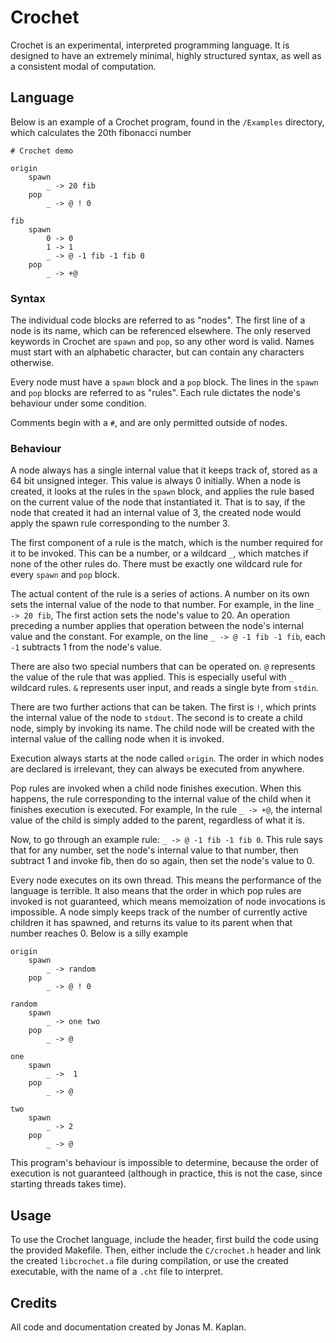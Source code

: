 # Crochet

Crochet is an experimental, interpreted programming language. It is designed to have an extremely minimal, highly structured syntax, as well as a consistent modal of computation.

## Language

Below is an example of a Crochet program, found in the `/Examples` directory, which calculates the 20th fibonacci number

```cht
# Crochet demo

origin
    spawn
        _ -> 20 fib
    pop
        _ -> @ ! 0

fib
    spawn
        0 -> 0
        1 -> 1
        _ -> @ -1 fib -1 fib 0
    pop
        _ -> +@
```

### Syntax

The individual code blocks are referred to as "nodes". The first line of a node is its name, which can be referenced elsewhere. The only reserved keywords in Crochet are `spawn` and `pop`, so any other word is valid. Names must start with an alphabetic character, but can contain any characters otherwise.

Every node must have a `spawn` block and a `pop` block. The lines in the `spawn` and `pop` blocks are referred to as "rules". Each rule dictates the node's behaviour under some condition.

Comments begin with a `#`, and are only permitted outside of nodes.

### Behaviour

A node always has a single internal value that it keeps track of, stored as a 64 bit unsigned integer. This value is always 0 initially. When a node is created, it looks at the rules in the `spawn` block, and applies the rule based on the current value of the node that instantiated it. That is to say, if the node that created it had an internal value of 3, the created node would apply the spawn rule corresponding to the number 3.

The first component of a rule is the match, which is the number required for it to be invoked. This can be a number, or a wildcard `_`, which matches if none of the other rules do. There must be exactly one wildcard rule for every `spawn` and `pop` block.

The actual content of the rule is a series of actions. A number on its own sets the internal value of the node to that number. For example, in the line `_ -> 20 fib`, The first action sets the node's value to 20. An operation preceding a number applies that operation between the node's internal value and the constant. For example, on the line `_ -> @ -1 fib -1 fib`, each `-1` subtracts 1 from the node's value.

There are also two special numbers that can be operated on. `@` represents the value of the rule that was applied. This is especially useful with `_` wildcard rules. `&` represents user input, and reads a single byte from `stdin`.

There are two further actions that can be taken. The first is `!`, which prints the internal value of the node to `stdout`. The second is to create a child node, simply by invoking its name. The child node will be created with the internal value of the calling node when it is invoked.

Execution always starts at the node called `origin`. The order in which nodes are declared is irrelevant, they can always be executed from anywhere.

Pop rules are invoked when a child node finishes execution. When this happens, the rule corresponding to the internal value of the child when it finishes execution is executed. For example, In the rule `_ -> +@`, the internal value of the child is simply added to the parent, regardless of what it is.

Now, to go through an example rule: `_ -> @ -1 fib -1 fib 0`. This rule says that for any number, set the node's internal value to that number, then subtract 1 and invoke fib, then do so again, then set the node's value to 0.

Every node executes on its own thread. This means the performance of the language is terrible. It also means that the order in which pop rules are invoked is not guaranteed, which means memoization of node invocations is impossible. A node simply keeps track of the number of currently active children it has spawned, and returns its value to its parent when that number reaches 0. Below is a silly example

```cht
origin
    spawn
        _ -> random
    pop
        _ -> @ ! 0

random
    spawn
        _ -> one two
    pop
        _ -> @

one
    spawn
        _ ->  1
    pop
        _ -> @

two
    spawn
        _ -> 2
    pop
        _ -> @
```

This program's behaviour is impossible to determine, because the order of execution is not guaranteed (although in practice, this is not the case, since starting threads takes time).

## Usage

To use the Crochet language, include the header, first build the code using the provided Makefile. Then, either include the `C/crochet.h` header and link the created `libcrochet.a` file during compilation, or use the created executable, with the name of a `.cht` file to interpret.

## Credits

All code and documentation created by Jonas M. Kaplan.
